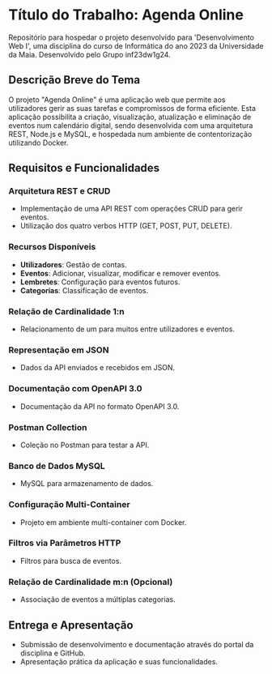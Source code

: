 # Título do Trabalho: Agenda Online

Repositório para hospedar o projeto desenvolvido para 'Desenvolvimento Web I', uma disciplina do curso de Informática do ano 2023 da Universidade da Maia. Desenvolvido pelo Grupo inf23dw1g24.

## Descrição Breve do Tema
O projeto "Agenda Online" é uma aplicação web que permite aos utilizadores gerir as suas tarefas e compromissos de forma eficiente. Esta aplicação possibilita a criação, visualização, atualização e eliminação de eventos num calendário digital, sendo desenvolvida com uma arquitetura REST, Node.js e MySQL, e hospedada num ambiente de contentorização utilizando Docker.

## Requisitos e Funcionalidades

### Arquitetura REST e CRUD
- Implementação de uma API REST com operações CRUD para gerir eventos.
- Utilização dos quatro verbos HTTP (GET, POST, PUT, DELETE).

### Recursos Disponíveis
- **Utilizadores**: Gestão de contas.
- **Eventos**: Adicionar, visualizar, modificar e remover eventos.
- **Lembretes**: Configuração para eventos futuros.
- **Categorias**: Classificação de eventos.

### Relação de Cardinalidade 1:n
- Relacionamento de um para muitos entre utilizadores e eventos.

### Representação em JSON
- Dados da API enviados e recebidos em JSON.

### Documentação com OpenAPI 3.0
- Documentação da API no formato OpenAPI 3.0.

### Postman Collection
- Coleção no Postman para testar a API.

### Banco de Dados MySQL
- MySQL para armazenamento de dados.

### Configuração Multi-Container
- Projeto em ambiente multi-container com Docker.

### Filtros via Parâmetros HTTP
- Filtros para busca de eventos.

### Relação de Cardinalidade m:n (Opcional)
- Associação de eventos a múltiplas categorias.

## Entrega e Apresentação
- Submissão de desenvolvimento e documentação através do portal da disciplina e GitHub.
- Apresentação prática da aplicação e suas funcionalidades.
